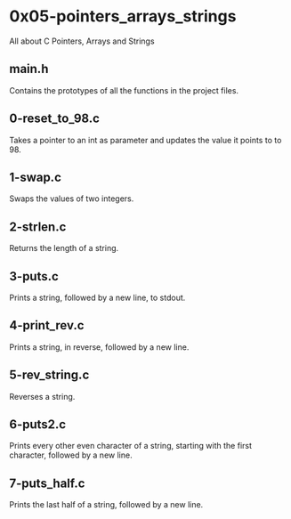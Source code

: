 # 0x05-pointers_arrays_strings
All about C Pointers, Arrays and Strings

## main.h
Contains the prototypes of all the functions in the project files.

## 0-reset_to_98.c
Takes a pointer to an int as parameter and updates the value it points to to 98.

## 1-swap.c
Swaps the values of two integers.

## 2-strlen.c
Returns the length of a string.

## 3-puts.c
Prints a string, followed by a new line, to stdout.

## 4-print_rev.c
Prints a string, in reverse, followed by a new line.

## 5-rev_string.c
Reverses a string.

## 6-puts2.c
Prints every other even character of a string, starting with the first character, followed by a new line.

## 7-puts_half.c
Prints the last half of a string, followed by a new line.

